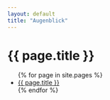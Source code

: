 ```yaml
---
layout: default
title: "Augenblick"
---
```


<h1>{{ page.title }}</h1>
<ul class="blog-posts">
  {% for page in site.pages %}
    <li class="post-item">
      <a href="{{ page.url }}">{{ page.title }}</a>
    </li>
  {% endfor %}
</ul>